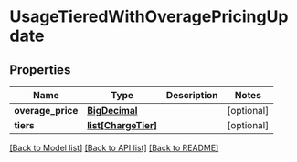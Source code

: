 # UsageTieredWithOveragePricingUpdate

## Properties
Name | Type | Description | Notes
------------ | ------------- | ------------- | -------------
**overage_price** | [**BigDecimal**](BigDecimal.md) |  | [optional] 
**tiers** | [**list[ChargeTier]**](ChargeTier.md) |  | [optional] 

[[Back to Model list]](../README.md#documentation-for-models) [[Back to API list]](../README.md#documentation-for-api-endpoints) [[Back to README]](../README.md)

